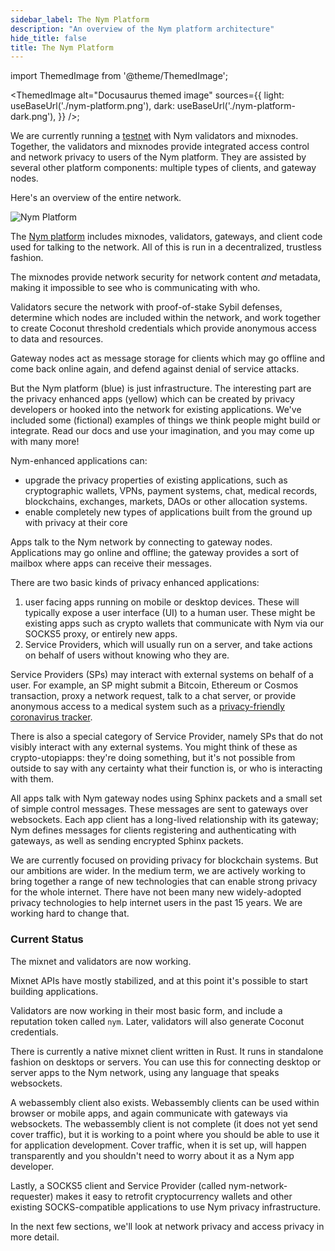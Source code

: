 ```yaml
---
sidebar_label: The Nym Platform
description: "An overview of the Nym platform architecture"
hide_title: false
title: The Nym Platform
---
```


import ThemedImage from '@theme/ThemedImage';

<ThemedImage
  alt="Docusaurus themed image"
  sources={{
    light: useBaseUrl('./nym-platform.png'),
    dark: useBaseUrl('./nym-platform-dark.png'),
  }}
/>; 

We are currently running a [testnet](https://testnet-milhon-explorer.nymtech.net/) with Nym validators and mixnodes. Together, the validators and mixnodes provide integrated access control and network privacy to users of the Nym platform. They are assisted by several other platform components: multiple types of clients, and gateway nodes.

Here's an overview of the entire network.

![Nym Platform](/img/docs/nym-platform.png)

The [Nym platform](https://github.com/nymtech/nym) includes mixnodes, validators, gateways, and client code used for talking to the network. All of this is run in a decentralized, trustless fashion.

The mixnodes provide network security for network content _and_ metadata, making it impossible to see who is communicating with who.

Validators secure the network with proof-of-stake Sybil defenses, determine which nodes are included within the network, and work together to create Coconut threshold credentials which provide anonymous access to data and resources.

Gateway nodes act as message storage for clients which may go offline and come back online again, and defend against denial of service attacks.

But the Nym platform (blue) is just infrastructure. The interesting part are the privacy enhanced apps (yellow) which can be created by privacy developers or hooked into the network for existing applications. We've included some (fictional) examples of things we think people might build or integrate. Read our docs and use your imagination, and you may come up with many more!

Nym-enhanced applications can:

- upgrade the privacy properties of existing applications, such as cryptographic wallets, VPNs, payment systems, chat, medical records, blockchains, exchanges, markets, DAOs or other allocation systems.
- enable completely new types of applications built from the ground up with privacy at their core

Apps talk to the Nym network by connecting to gateway nodes. Applications may go online and offline; the gateway provides a sort of mailbox where apps can receive their messages.

There are two basic kinds of privacy enhanced applications:

1. user facing apps running on mobile or desktop devices. These will typically expose a user interface (UI) to a human user. These might be existing apps such as crypto wallets that communicate with Nym via our SOCKS5 proxy, or entirely new apps.
2. Service Providers, which will usually run on a server, and take actions on behalf of users without knowing who they are.

Service Providers (SPs) may interact with external systems on behalf of a user. For example, an SP might submit a Bitcoin, Ethereum or Cosmos transaction, proxy a network request, talk to a chat server, or provide anonymous access to a medical system such as a [privacy-friendly coronavirus tracker](https://constructiveproof.com/posts/2020-04-24-coronavirus-tracking-app-privacy/).

There is also a special category of Service Provider, namely SPs that do not visibly interact with any external systems. You might think of these as crypto-utopiapps: they're doing something, but it's not possible from outside to say with any certainty what their function is, or who is interacting with them.

All apps talk with Nym gateway nodes using Sphinx packets and a small set of simple control messages. These messages are sent to gateways over websockets. Each app client has a long-lived relationship with its gateway; Nym defines messages for clients registering and authenticating with gateways, as well as sending encrypted Sphinx packets.

We are currently focused on providing privacy for blockchain systems. But our ambitions are wider. In the medium term, we are actively working to bring together a range of new technologies that can enable strong privacy for the whole internet. There have not been many new widely-adopted privacy technologies to help internet users in the past 15 years. We are working hard to change that.

### Current Status

The mixnet and validators are now working.

Mixnet APIs have mostly stabilized, and at this point it's possible to start building applications.

Validators are now working in their most basic form, and include a reputation token called `nym`. Later, validators will also generate Coconut credentials.

There is currently a native mixnet client written in Rust. It runs in standalone fashion on desktops or servers. You can use this for connecting desktop or server apps to the Nym network, using any language that speaks websockets.

A webassembly client also exists. Webassembly clients can be used within browser or mobile apps, and again communicate with gateways via websockets. The webassembly client is not complete (it does not yet send cover traffic), but it is working to a point where you should be able to use it for application development. Cover traffic, when it is set up, will happen transparently and you shouldn't need to worry about it as a Nym app developer.

Lastly, a SOCKS5 client and Service Provider (called nym-network-requester) makes it easy to retrofit cryptocurrency wallets and other existing SOCKS-compatible applications to use Nym privacy infrastructure.

In the next few sections, we'll look at network privacy and access privacy in more detail.
